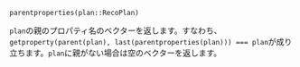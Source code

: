 ```
parentproperties(plan::RecoPlan)
```

`plan`の親のプロパティ名のベクターを返します。すなわち、`getproperty(parent(plan), last(parentproperties(plan))) === plan`が成り立ちます。`plan`に親がない場合は空のベクターを返します。
